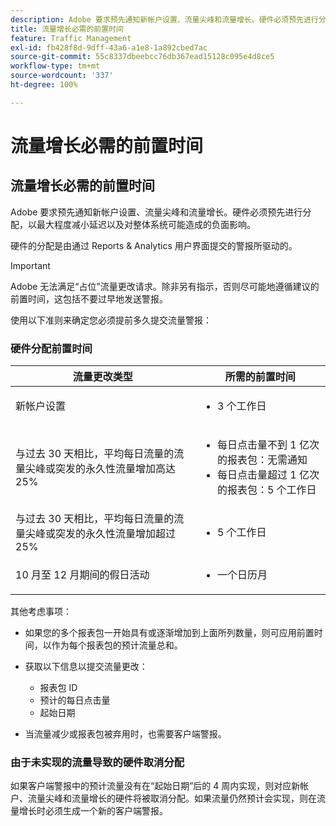```yaml
---
description: Adobe 要求预先通知新帐户设置、流量尖峰和流量增长。硬件必须预先进行分配，以最大程度减小延迟以及对整体系统可能造成的负面影响。
title: 流量增长必需的前置时间
feature: Traffic Management
exl-id: fb428f8d-9dff-43a6-a1e8-1a892cbed7ac
source-git-commit: 55c8337dbeebcc76db367ead15128c095e4d8ce5
workflow-type: tm+mt
source-wordcount: '337'
ht-degree: 100%

---
```


# 流量增长必需的前置时间

## 流量增长必需的前置时间

Adobe 要求预先通知新帐户设置、流量尖峰和流量增长。硬件必须预先进行分配，以最大程度减小延迟以及对整体系统可能造成的负面影响。

硬件的分配是由通过 Reports &amp; Analytics 用户界面提交的警报所驱动的。

>[!IMPORTANT]
>
>Adobe 无法满足“占位”流量更改请求。除非另有指示，否则尽可能地遵循建议的前置时间，这包括不要过早地发送警报。

使用以下准则来确定您必须提前多久提交流量警报：

### 硬件分配前置时间


<table id="table_A67CC3B164F740088797BD8913244E47">
 <thead>
  <tr>
   <th colname="col1" class="entry"> 流量更改类型 </th>
   <th colname="col2" class="entry"> 所需的前置时间 </th>
  </tr>
 </thead>
 <tbody>
  <tr>
   <td colname="col1"> 新帐户设置 </td>
   <td colname="col2"> <ul><li>3 个工作日</li></ul></td>
  </tr>
  <tr>
   <td colname="col1"> 与过去 30 天相比，平均每日流量的流量尖峰或突发的永久性流量增加高达 25%</td>
   <td colname="col2"> <ul><li>每日点击量不到 1 亿次的报表包：无需通知</li><li>每日点击量超过 1 亿次的报表包：5 个工作日</li></ul></td>
  </tr>
  <tr>
   <td colname="col1"> 与过去 30 天相比，平均每日流量的流量尖峰或突发的永久性流量增加超过 25%</td>
   <td colname="col2"> <ul><li>5 个工作日</li></ul></td>
  </tr>
  <tr>
   <td colname="col1"> 10 月至 12 月期间的假日活动 </td>
   <td colname="col2"> <ul><li>一个日历月</li></ul> </td>
  </tr>
 </tbody>
</table>

其他考虑事项：

* 如果您的多个报表包一开始具有或逐渐增加到上面所列数量，则可应用前置时间，以作为每个报表包的预计流量总和。
* 获取以下信息以提交流量更改：

   * 报表包 ID
   * 预计的每日点击量
   * 起始日期

* 当流量减少或报表包被弃用时，也需要客户端警报。

### 由于未实现的流量导致的硬件取消分配

如果客户端警报中的预计流量没有在“起始日期”后的 4 周内实现，则对应新帐户、流量尖峰和流量增长的硬件将被取消分配。如果流量仍然预计会实现，则在流量增长时必须生成一个新的客户端警报。
